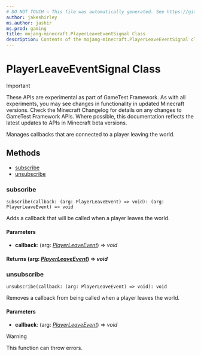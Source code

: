 ```yaml
---
# DO NOT TOUCH — This file was automatically generated. See https://github.com/Mojang/MinecraftScriptingApiDocsGenerator to modify descriptions, examples, etc.
author: jakeshirley
ms.author: jashir
ms.prod: gaming
title: mojang-minecraft.PlayerLeaveEventSignal Class
description: Contents of the mojang-minecraft.PlayerLeaveEventSignal class.
---
```

# PlayerLeaveEventSignal Class
>[!IMPORTANT]
>These APIs are experimental as part of GameTest Framework. As with all experiments, you may see changes in functionality in updated Minecraft versions. Check the Minecraft Changelog for details on any changes to GameTest Framework APIs. Where possible, this documentation reflects the latest updates to APIs in Minecraft beta versions.

Manages callbacks that are connected to a player leaving the world.

## Methods
- [subscribe](#subscribe)
- [unsubscribe](#unsubscribe)
  
### **subscribe**
`
subscribe(callback: (arg: PlayerLeaveEvent) => void): (arg: PlayerLeaveEvent) => void
`

Adds a callback that will be called when a player leaves the world.
#### **Parameters**
- **callback**: (arg: [*PlayerLeaveEvent*](PlayerLeaveEvent.md)) => *void*

#### **Returns** (arg: [*PlayerLeaveEvent*](PlayerLeaveEvent.md)) => *void*
### **unsubscribe**
`
unsubscribe(callback: (arg: PlayerLeaveEvent) => void): void
`

Removes a callback from being called when a player leaves the world.
#### **Parameters**
- **callback**: (arg: [*PlayerLeaveEvent*](PlayerLeaveEvent.md)) => *void*
> [!WARNING]
> This function can throw errors.
